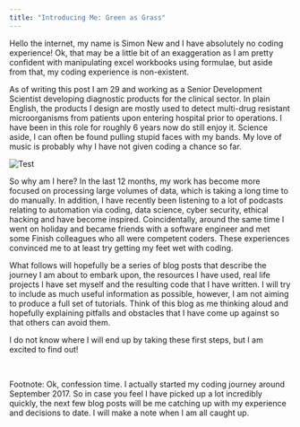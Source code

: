 ```yaml
---
title: "Introducing Me: Green as Grass"
---
```


Hello the internet, my name is Simon New and I have absolutely no coding experience! Ok, that may be a little bit of an exaggeration as I am pretty confident with manipulating excel workbooks using formulae, but aside from that, my coding experience is non-existent.

As of writing this post I am 29 and working as a Senior Development Scientist developing diagnostic products for the clinical sector. In plain English, the products I design are mostly used to detect multi-drug resistant microorganisms from patients upon entering hospital prior to operations. I have been in this role for roughly 6 years now do still enjoy it. Science aside, I can often be found pulling stupid faces with my bands. My love of music is probably why I have not given coding a chance so far.

![Test](/emerald/img/mevic.png "Test")

So why am I here? In the last 12 months, my work has become more focused on processing large volumes of data, which is taking a long time to do manually. In addition, I have recently been listening to a lot of podcasts relating to automation via coding, data science, cyber security, ethical hacking and have become inspired. Coincidentally, around the same time I went on holiday and became friends with a software engineer and met some Finish colleagues who all were competent coders. These experiences convinced me to at least try getting my feet wet with coding.

What follows will hopefully be a series of blog posts that describe the journey I am about to embark upon, the resources I have used, real life projects I have set myself and the resulting code that I have written. I will try to include as much useful information as possible, however, I am not aiming to produce a full set of tutorials. Think of this blog as me thinking aloud and hopefully explaining pitfalls and obstacles that I have come up against so that others can avoid them.

I do not know where I will end up by taking these first steps, but I am excited to find out!

<br>

Footnote: Ok, confession time. I actually started my coding journey around September 2017. So in case you feel I have picked up a lot incredibly quickly, the next few blog posts will be me catching up with my experience and decisions to date. I will make a note when I am all caught up.



